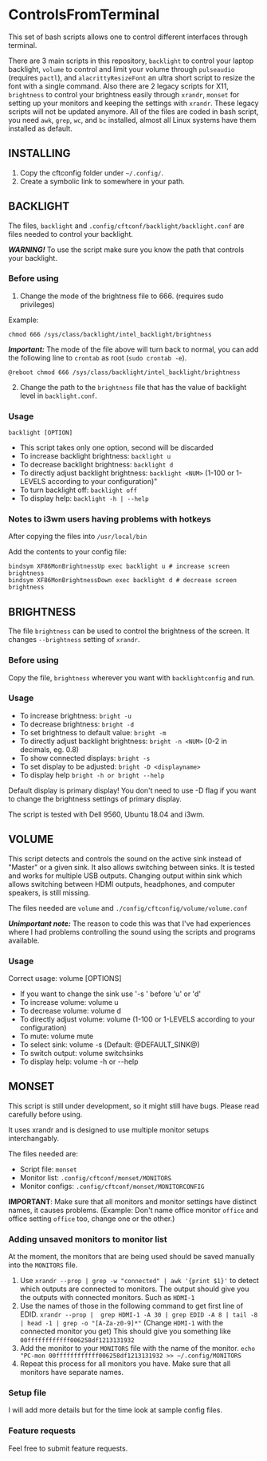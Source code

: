 # ControlsFromTerminal
This set of bash scripts allows one to control different interfaces through terminal. 

There are 3 main scripts in this repository, `backlight` to control your laptop backlight, `volume` to control and limit your volume through `pulseaudio` (requires `pactl`), and `alacrittyResizeFont` an ultra short script to resize the font with a single command. 
Also there are 2 legacy scripts for X11, `brightness` to control your brightness easily through `xrandr`, `monset` for setting up your monitors and keeping the settings with `xrandr`. These legacy scripts will not be updated anymore. All of the files are coded in bash script, you need `awk`, `grep`, `wc`, and `bc` installed, almost all Linux systems have them installed as default.

## INSTALLING
1. Copy the cftconfig folder under `~/.config/`. 
2. Create a symbolic link to somewhere in your path. 


## BACKLIGHT

The files, `backlight` and `.config/cftconf/backlight/backlight.conf` are files needed to control your backlight.

***WARNING!*** To use the script make sure you know the path that controls your backlight.

### Before using 

1. Change the mode of the brightness file to 666. (requires sudo privileges)

Example:
```
chmod 666 /sys/class/backlight/intel_backlight/brightness
```
***Important:*** The mode of the file above will turn back to normal, you can add the following line to `crontab` as root (`sudo crontab -e`).
```
@reboot chmod 666 /sys/class/backlight/intel_backlight/brightness
```

2. Change the path to the `brightness` file that has the value of backlight level in `backlight.conf`.


### Usage
```
backlight [OPTION]
```
- This script takes only one option, second will be discarded
- To increase backlight brightness:             `backlight u`
- To decrease backlight brightness:             `backlight d`
- To directly adjust backlight brightness:      `backlight <NUM>` (1-100 or 1-LEVELS according to your configuration)"
- To turn backlight off:                        `backlight off` 
- To display help:                              `backlight -h | --help`


### Notes to i3wm users having problems with hotkeys
After copying the files into `/usr/local/bin`

Add the contents to your config file:
```
bindsym XF86MonBrightnessUp exec backlight u # increase screen brightness
bindsym XF86MonBrightnessDown exec backlight d # decrease screen brightness
```

## BRIGHTNESS

The file `brightness` can be used to control the brightness of the screen. It changes `--brightness` setting of `xrandr`.

### Before using 
Copy the file, `brightness` wherever you want with `backlightconfig` and run.

### Usage

- To increase brightness:                       `bright -u`
- To decrease brightness:                       `bright -d`
- To set brightness to default value:           `bright -m`
- To directly adjust backlight brightness:      `bright -n <NUM>` (0-2 in decimals, eg. 0.8)
- To show connected displays:                   `bright -s`
- To set display to be adjusted:                `bright -D <displayname>` 
- To display help                               `bright -h or bright --help`

Default display is primary display! You don't need to use -D flag if you want to change the brightness settings of primary display.


The script is tested with Dell 9560, Ubuntu 18.04 and i3wm.

## VOLUME
This script detects and controls the sound on the active sink instead of "Master" or a given sink. 
It also allows switching between sinks. It is tested and works for multiple USB outputs. Changing output within sink which allows switching between HDMI outputs, headphones, and computer speakers, is still missing. 

The files needed are `volume` and `./config/cftconfig/volume/volume.conf`

***Unimportant note:*** The reason to code this was that I've had experiences where I had problems controlling the sound using the scripts and programs available. 

 ### Usage
Correct usage:  volume [OPTIONS]
 
- If you want to change the sink use '-s <sink>' before 'u' or 'd' 
- To increase volume:             volume u
- To decrease volume:             volume d
- To directly adjust volume:      volume <NUM> (1-100 or 1-LEVELS according to your configuration)
- To mute:                        volume mute
- To select sink:                 volume -s <sink> (Default: @DEFAULT_SINK@)
- To switch output:               volume switchsinks
- To display help:                volume -h or  --help


## MONSET
This script is still under development, so it might still have bugs. Please read carefully before using. 

It uses xrandr and is designed to use multiple monitor setups interchangably. 

The files needed are: 
- Script file: `monset`
- Monitor list: `.config/cftconf/monset/MONITORS`
- Monitor configs: `.config/cftconf/monset/MONITORCONFIG`

**IMPORTANT**: Make sure that all monitors and monitor settings have distinct names, it causes problems. (Example: Don't name office monitor `office` and office setting `office` too, change one or the other.)


### Adding unsaved monitors to monitor list
At the moment, the monitors that are being used should be saved manually into the `MONITORS` file. 
1. Use `xrandr --prop | grep -w "connected" | awk '{print $1}'` to detect which outputs are connected to monitors. The output should give you the outputs with connected monitors. Such as `HDMI-1`
2. Use the names of those in the following command to get first line of EDID. `xrandr --prop |  grep HDMI-1 -A 30 | grep EDID -A 8 | tail -8 | head -1 | grep -o "[A-Za-z0-9]*"` (Change `HDMI-1` with the connected monitor you get) This should give you something like 
`00ffffffffffff006258df1213131932`
3. Add the monitor to your `MONITORS` file with the name of the monitor. `echo "PC-mon 00ffffffffffff006258df1213131932 >> ~/.config/MONITORS` 
4. Repeat this process for all monitors you have. Make sure that all monitors have separate names.

### Setup file 
I will add more details but for the time look at sample config files. 


### Feature requests
Feel free to submit feature requests.

